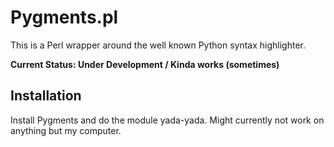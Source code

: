 # Pygments.pl

This is a Perl wrapper around the well known Python syntax highlighter.

**Current Status: Under Development / Kinda works (sometimes)**

## Installation

Install Pygments and do the module yada-yada. Might currently not work on anything but my computer.
